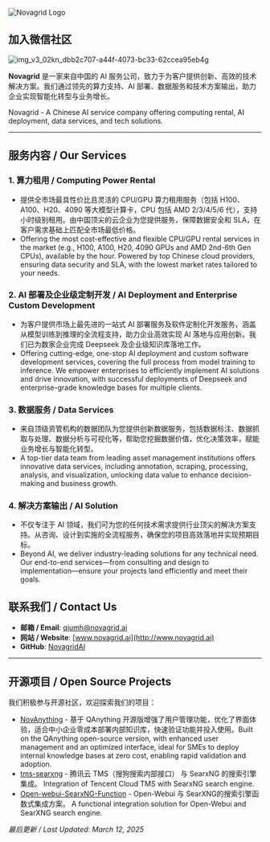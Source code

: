 ![Novagrid Logo](https://novagrid.cn/images/footerLogo.png) 

## 加入微信社区
![img_v3_02kn_dbb2c707-a44f-4073-bc33-62ccea95eb4g](https://github.com/user-attachments/assets/b244794b-c31e-47a7-ae6e-0c5fb654cc14)


**Novagrid** 是一家来自中国的 AI 服务公司，致力于为客户提供创新、高效的技术解决方案。我们通过领先的算力支持、AI 部署、数据服务和技术方案输出，助力企业实现智能化转型与业务增长。

Novagrid - A Chinese AI service company offering computing rental, AI deployment, data services, and tech solutions.


---

## 服务内容 / Our Services

### 1. 算力租用 / Computing Power Rental
- 提供全市场最具性价比且灵活的 CPU/GPU 算力租用服务（包括 H100、A100、H20、4090 等大模型计算卡，CPU 包括 AMD 2/3/4/5/6 代），支持小时级别租用。由中国顶尖的云企业为您提供服务，保障数据安全和 SLA，在客户需求基础上匹配全市场最低价格。  
- Offering the most cost-effective and flexible CPU/GPU rental services in the market (e.g., H100, A100, H20, 4090 GPUs and AMD 2nd-6th Gen CPUs), available by the hour. Powered by top Chinese cloud providers, ensuring data security and SLA, with the lowest market rates tailored to your needs.

### 2. AI 部署及企业级定制开发 / AI Deployment and Enterprise Custom Development
- 为客户提供市场上最先进的一站式 AI 部署服务及软件定制化开发服务，涵盖从模型训练到推理的全流程支持，助力企业高效实现 AI 落地与应用创新。我们已为数家企业完成 Deepseek 及企业级知识库落地工作。  
- Offering cutting-edge, one-stop AI deployment and custom software development services, covering the full process from model training to inference. We empower enterprises to efficiently implement AI solutions and drive innovation, with successful deployments of Deepseek and enterprise-grade knowledge bases for multiple clients.

### 3. 数据服务 / Data Services
- 来自顶级资管机构的数据团队为您提供创新数据服务，包括数据标注、数据抓取与处理、数据分析与可视化等，帮助您挖掘数据价值，优化决策效率，赋能业务增长与智能化转型。  
- A top-tier data team from leading asset management institutions offers innovative data services, including annotation, scraping, processing, analysis, and visualization, unlocking data value to enhance decision-making and business growth.

### 4. 解决方案输出 / AI Solution
- 不仅专注于 AI 领域，我们可为您的任何技术需求提供行业顶尖的解决方案支持。从咨询、设计到实施的全流程服务，确保您的项目高效落地并实现预期目标。  
- Beyond AI, we deliver industry-leading solutions for any technical need. Our end-to-end services—from consulting and design to implementation—ensure your projects land efficiently and meet their goals.


## 联系我们 / Contact Us
- **邮箱 / Email**: [qiumh@novagrid.ai](mailto:qiumh@novagrid.ai) <!-- 替换为实际邮箱 -->
- **网站 / Website**: [www.novagrid.ai](http://www.novagrid.ai) <!-- 替换为实际网站 -->
- **GitHub**: [NovagridAI](https://github.com/NovagridAI) <!-- 替换为实际 GitHub 链接 -->

---

## 开源项目 / Open Source Projects
我们积极参与开源社区，欢迎探索我们的项目：
- [NovAnything](https://github.com/NovagridAI/NovAnything) - 基于 QAnything 开源版增强了用户管理功能，优化了界面体验，适合中小企业零成本部署内部知识库，快速验证功能并投入使用。Built on the QAnything open-source version, with enhanced user management and an optimized interface, ideal for SMEs to deploy internal knowledge bases at zero cost, enabling rapid validation and adoption.
- [tms-searxng](https://github.com/NovagridAI/tms-searxng) - 腾讯云 TMS（搜狗搜索内部接口） 与 SearxNG 的搜索引擎集成。 Integration of Tencent Cloud TMS with SearxNG search engine.
- [Open-webui-SearxNG-Function](https://github.com/NovagridAI/Open-webui-SearxNG-Function) - Open-Webui 与 SearXNG的搜索引擎函数式集成方案。 A functional integration solution for Open-Webui and SearXNG search engine.



*最后更新 / Last Updated: March 12, 2025*

